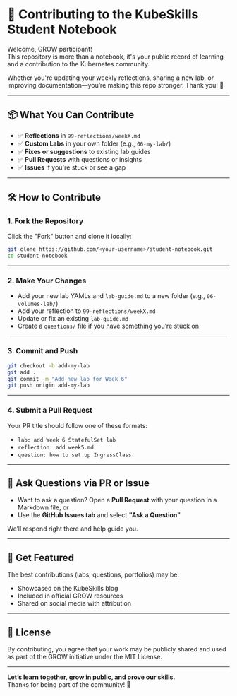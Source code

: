 # 🤝 Contributing to the KubeSkills Student Notebook

Welcome, GROW participant!  
This repository is more than a notebook, it's your public record of learning and a contribution to the Kubernetes community.

Whether you're updating your weekly reflections, sharing a new lab, or improving documentation—you’re making this repo stronger. Thank you! 🙌

---

## 📦 What You Can Contribute

- ✅ **Reflections** in `99-reflections/weekX.md`
- ✅ **Custom Labs** in your own folder (e.g., `06-my-lab/`)
- ✅ **Fixes or suggestions** to existing lab guides
- ✅ **Pull Requests** with questions or insights
- ✅ **Issues** if you're stuck or see a gap

---

## 🛠 How to Contribute

### 1. Fork the Repository

Click the "Fork" button and clone it locally:

```bash
git clone https://github.com/<your-username>/student-notebook.git
cd student-notebook
```

---

### 2. Make Your Changes

- Add your new lab YAMLs and `lab-guide.md` to a new folder (e.g., `06-volumes-lab/`)
- Add your reflection to `99-reflections/weekX.md`
- Update or fix an existing `lab-guide.md`
- Create a `questions/` file if you have something you’re stuck on

---

### 3. Commit and Push

```bash
git checkout -b add-my-lab
git add .
git commit -m "Add new lab for Week 6"
git push origin add-my-lab
```

---

### 4. Submit a Pull Request

Your PR title should follow one of these formats:

- `lab: add Week 6 StatefulSet lab`
- `reflection: add week5.md`
- `question: how to set up IngressClass`

---

## 🧠 Ask Questions via PR or Issue

- Want to ask a question? Open a **Pull Request** with your question in a Markdown file, or
- Use the **GitHub Issues tab** and select **"Ask a Question"**

We’ll respond right there and help guide you.

---

## 📣 Get Featured

The best contributions (labs, questions, portfolios) may be:

- Showcased on the KubeSkills blog
- Included in official GROW resources
- Shared on social media with attribution

---

## 📜 License

By contributing, you agree that your work may be publicly shared and used as part of the GROW initiative under the MIT License.

---

**Let’s learn together, grow in public, and prove our skills.**  
Thanks for being part of the community! 🌱
